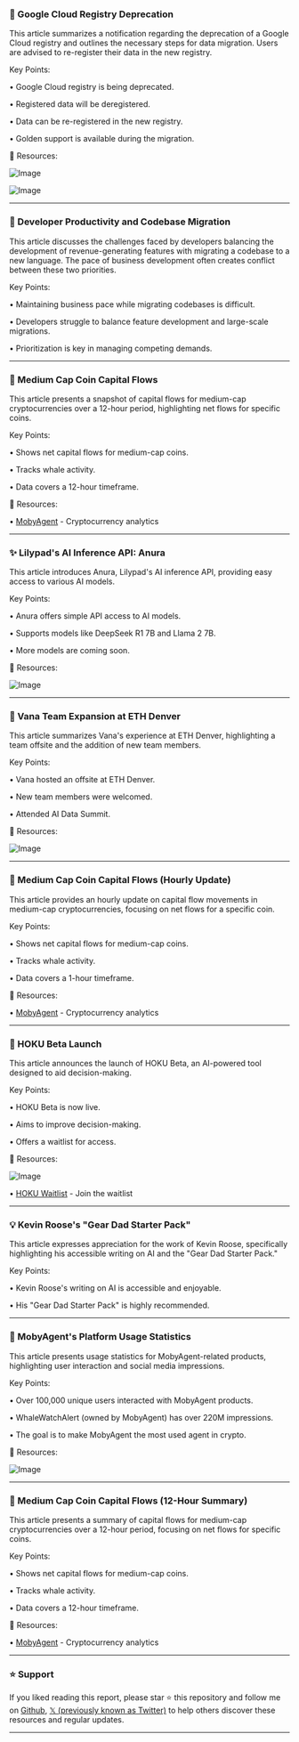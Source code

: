 ### 🤖 Google Cloud Registry Deprecation

This article summarizes a notification regarding the deprecation of a Google Cloud registry and outlines the necessary steps for data migration.  Users are advised to re-register their data in the new registry.


Key Points:

• Google Cloud registry is being deprecated.

• Registered data will be deregistered.

• Data can be re-registered in the new registry.

• Golden support is available during the migration.


🔗 Resources:

![Image](https://pbs.twimg.com/media/GlAhZotbQAE3vB7?format=jpg&name=medium)

![Image](https://pbs.twimg.com/media/GlAhvenbQAA1AiI?format=png&name=240x240)


---

### 🤖 Developer Productivity and Codebase Migration

This article discusses the challenges faced by developers balancing the development of revenue-generating features with migrating a codebase to a new language.  The pace of business development often creates conflict between these two priorities.


Key Points:

• Maintaining business pace while migrating codebases is difficult.


• Developers struggle to balance feature development and large-scale migrations.

• Prioritization is key in managing competing demands.


---

### 🚀 Medium Cap Coin Capital Flows

This article presents a snapshot of capital flows for medium-cap cryptocurrencies over a 12-hour period, highlighting net flows for specific coins.


Key Points:

•  Shows net capital flows for medium-cap coins.

• Tracks whale activity.


• Data covers a 12-hour timeframe.


🔗 Resources:

• [MobyAgent](https://x.com/mobyagent) - Cryptocurrency analytics


---

### ✨ Lilypad's AI Inference API: Anura

This article introduces Anura, Lilypad's AI inference API, providing easy access to various AI models.


Key Points:

• Anura offers simple API access to AI models.

• Supports models like DeepSeek R1 7B and Llama 2 7B.

• More models are coming soon.


🔗 Resources:

![Image](https://pbs.twimg.com/media/GkvxzdIWMAA6VhW?format=jpg&name=small)


---

### 🤖 Vana Team Expansion at ETH Denver

This article summarizes Vana's experience at ETH Denver, highlighting a team offsite and the addition of new team members.


Key Points:

• Vana hosted an offsite at ETH Denver.

• New team members were welcomed.


• Attended AI Data Summit.


🔗 Resources:

![Image](https://pbs.twimg.com/media/Gk6QfDwWkAAWU3r?format=jpg&name=small)


---

### 🚀 Medium Cap Coin Capital Flows (Hourly Update)

This article provides an hourly update on capital flow movements in medium-cap cryptocurrencies, focusing on net flows for a specific coin.


Key Points:

• Shows net capital flows for medium-cap coins.

• Tracks whale activity.


• Data covers a 1-hour timeframe.


🔗 Resources:

• [MobyAgent](https://x.com/mobyagent) - Cryptocurrency analytics


---

### 🚀 HOKU Beta Launch

This article announces the launch of HOKU Beta, an AI-powered tool designed to aid decision-making.


Key Points:

• HOKU Beta is now live.

• Aims to improve decision-making.

• Offers a waitlist for access.


🔗 Resources:

![Image](https://pbs.twimg.com/media/Gk-pdmkXkAASvJJ?format=jpg&name=small)

• [HOKU Waitlist](http://waitlist.deep3.ai) - Join the waitlist


---

### 💡 Kevin Roose's "Gear Dad Starter Pack"

This article expresses appreciation for the work of Kevin Roose, specifically highlighting his accessible writing on AI and the "Gear Dad Starter Pack."


Key Points:

•  Kevin Roose's writing on AI is accessible and enjoyable.

• His "Gear Dad Starter Pack" is highly recommended.


---

### 🚀 MobyAgent's Platform Usage Statistics

This article presents usage statistics for MobyAgent-related products, highlighting user interaction and social media impressions.


Key Points:

• Over 100,000 unique users interacted with MobyAgent products.

• WhaleWatchAlert (owned by MobyAgent) has over 220M impressions.

• The goal is to make MobyAgent the most used agent in crypto.


🔗 Resources:

![Image](https://pbs.twimg.com/media/Gk5yqh9XoAAa37A?format=png&name=small)


---

### 🚀 Medium Cap Coin Capital Flows (12-Hour Summary)

This article presents a summary of capital flows for medium-cap cryptocurrencies over a 12-hour period, focusing on net flows for specific coins.


Key Points:

• Shows net capital flows for medium-cap coins.

• Tracks whale activity.

• Data covers a 12-hour timeframe.


🔗 Resources:

• [MobyAgent](https://x.com/mobyagent) - Cryptocurrency analytics


---

### ⭐️ Support

If you liked reading this report, please star ⭐️ this repository and follow me on [Github](https://github.com/Drix10), [𝕏 (previously known as Twitter)](https://x.com/DRIX_10_) to help others discover these resources and regular updates.

---